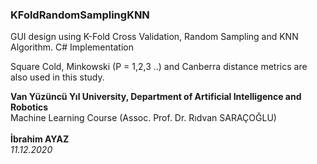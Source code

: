 <h3>KFoldRandomSamplingKNN</h3>
<p>GUI design using K-Fold Cross Validation, Random Sampling and KNN Algorithm. C# Implementation</p>
<p>Square Cold, Minkowski (P = 1,2,3 ..) and Canberra distance metrics are also used in this study.</p>
<div>
<b>Van Yüzüncü Yıl University, Department of Artificial Intelligence and Robotics</b><br/>
Machine Learning Course (Assoc. Prof. Dr. Rıdvan SARAÇOĞLU)<br/>
<br>
<b>İbrahim AYAZ</b> <br/> <i>11.12.2020</i>
</div>


